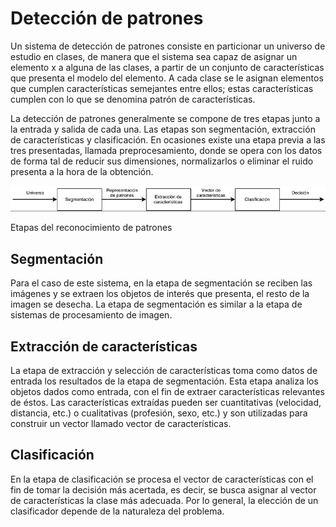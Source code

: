 # Detección de patrones

Un sistema de detección de patrones consiste en particionar un universo de estudio en clases, de manera que el sistema sea capaz de asignar un elemento x a alguna de las clases, a partir de un conjunto de características que presenta el modelo del elemento. A cada clase se le asignan elementos que cumplen características semejantes entre ellos; estas características cumplen con lo que se denomina patrón de características.

La detección de patrones generalmente se compone de tres etapas junto a la entrada y salida de cada una. Las etapas son segmentación, extracción de características y clasificación. En ocasiones existe una etapa previa a las tres presentadas, llamada preprocesamiento, donde se opera con los datos de forma tal de reducir sus dimensiones, normalizarlos o eliminar el ruido presenta a la hora de la obtención.

![alt tag](img/etapas_reconocimiento_patrones_2.png)

Etapas del reconocimiento de patrones

## Segmentación

Para el caso de este sistema, en la etapa de segmentación se reciben las imágenes y se extraen los objetos de interés que presenta, el resto de la imagen se desecha. La etapa de segmentación es similar a la etapa de sistemas de procesamiento de imagen.

## Extracción de características

La etapa de extracción y selección de características toma como datos de entrada los resultados de la etapa de segmentación. Esta etapa analiza los objetos dados como entrada, con el fin de extraer características relevantes de éstos. Las características extraídas pueden ser cuantitativas (velocidad, distancia, etc.) o cualitativas (profesión, sexo, etc.) y son utilizadas para construir un vector llamado vector de características.

## Clasificación

En la etapa de clasificación se procesa el vector de características con el fin de tomar la decisión más acertada, es decir, se busca asignar al vector de características la clase más adecuada. Por lo general, la elección de un clasificador depende de la naturaleza del problema.